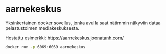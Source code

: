 # aarnekeskus
Yksinkertainen docker sovellus, jonka avulla saat nätimmin näkyviin dataa pelastustoimen mediakeskuksesta.

Hostattu esimerkki: https://aarnekeskus.joonatanh.com/

```bash
docker run -p 6069:6069 aarnekeskus
```
